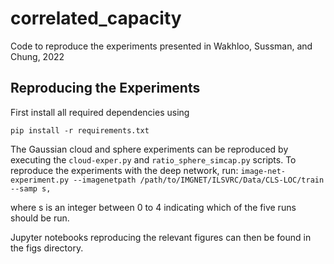 # correlated_capacity
Code to reproduce the experiments presented in Wakhloo, Sussman, and Chung, 2022

## Reproducing the Experiments 

First install all required dependencies using

```
pip install -r requirements.txt 
```

The Gaussian cloud and sphere experiments can be reproduced by executing the `cloud-exper.py` and `ratio_sphere_simcap.py` scripts. To reproduce the experiments with the deep network, run:
```image-net-experiment.py --imagenetpath /path/to/IMGNET/ILSVRC/Data/CLS-LOC/train --samp s,``` 

where s is an integer between 0 to 4 indicating which of the five runs should be run. 

Jupyter notebooks reproducing the relevant figures can then be found in the figs directory. 
